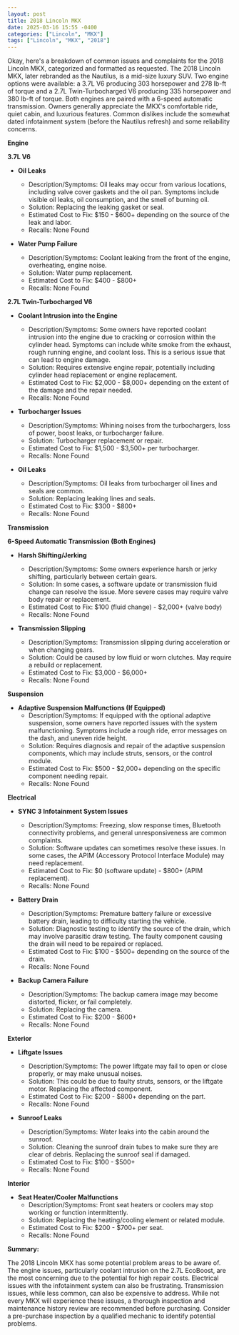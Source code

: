 ```yaml
---
layout: post
title: 2018 Lincoln MKX
date: 2025-03-16 15:55 -0400
categories: ["Lincoln", "MKX"]
tags: ["Lincoln", "MKX", "2018"]
---
```

Okay, here's a breakdown of common issues and complaints for the 2018 Lincoln MKX, categorized and formatted as requested. The 2018 Lincoln MKX, later rebranded as the Nautilus, is a mid-size luxury SUV. Two engine options were available: a 3.7L V6 producing 303 horsepower and 278 lb-ft of torque and a 2.7L Twin-Turbocharged V6 producing 335 horsepower and 380 lb-ft of torque. Both engines are paired with a 6-speed automatic transmission. Owners generally appreciate the MKX's comfortable ride, quiet cabin, and luxurious features. Common dislikes include the somewhat dated infotainment system (before the Nautilus refresh) and some reliability concerns.

**Engine**

**3.7L V6**

* **Oil Leaks**
    * Description/Symptoms: Oil leaks may occur from various locations, including valve cover gaskets and the oil pan. Symptoms include visible oil leaks, oil consumption, and the smell of burning oil.
    * Solution: Replacing the leaking gasket or seal.
    * Estimated Cost to Fix: $150 - $600+ depending on the source of the leak and labor.
    * Recalls: None Found

* **Water Pump Failure**
    * Description/Symptoms: Coolant leaking from the front of the engine, overheating, engine noise.
    * Solution: Water pump replacement.
    * Estimated Cost to Fix: $400 - $800+
    * Recalls: None Found

**2.7L Twin-Turbocharged V6**

* **Coolant Intrusion into the Engine**
    * Description/Symptoms: Some owners have reported coolant intrusion into the engine due to cracking or corrosion within the cylinder head. Symptoms can include white smoke from the exhaust, rough running engine, and coolant loss. This is a serious issue that can lead to engine damage.
    * Solution: Requires extensive engine repair, potentially including cylinder head replacement or engine replacement.
    * Estimated Cost to Fix: $2,000 - $8,000+ depending on the extent of the damage and the repair needed.
    * Recalls: None Found

* **Turbocharger Issues**
    * Description/Symptoms: Whining noises from the turbochargers, loss of power, boost leaks, or turbocharger failure.
    * Solution: Turbocharger replacement or repair.
    * Estimated Cost to Fix: $1,500 - $3,500+ per turbocharger.
    * Recalls: None Found

* **Oil Leaks**
    * Description/Symptoms: Oil leaks from turbocharger oil lines and seals are common.
    * Solution: Replacing leaking lines and seals.
    * Estimated Cost to Fix: $300 - $800+
    * Recalls: None Found

**Transmission**

**6-Speed Automatic Transmission (Both Engines)**

* **Harsh Shifting/Jerking**
    * Description/Symptoms: Some owners experience harsh or jerky shifting, particularly between certain gears.
    * Solution: In some cases, a software update or transmission fluid change can resolve the issue. More severe cases may require valve body repair or replacement.
    * Estimated Cost to Fix: $100 (fluid change) - $2,000+ (valve body)
    * Recalls: None Found

* **Transmission Slipping**
    * Description/Symptoms: Transmission slipping during acceleration or when changing gears.
    * Solution: Could be caused by low fluid or worn clutches. May require a rebuild or replacement.
    * Estimated Cost to Fix: $3,000 - $6,000+
    * Recalls: None Found

**Suspension**

* **Adaptive Suspension Malfunctions (If Equipped)**
    * Description/Symptoms: If equipped with the optional adaptive suspension, some owners have reported issues with the system malfunctioning. Symptoms include a rough ride, error messages on the dash, and uneven ride height.
    * Solution: Requires diagnosis and repair of the adaptive suspension components, which may include struts, sensors, or the control module.
    * Estimated Cost to Fix: $500 - $2,000+ depending on the specific component needing repair.
    * Recalls: None Found

**Electrical**

* **SYNC 3 Infotainment System Issues**
    * Description/Symptoms: Freezing, slow response times, Bluetooth connectivity problems, and general unresponsiveness are common complaints.
    * Solution: Software updates can sometimes resolve these issues.  In some cases, the APIM (Accessory Protocol Interface Module) may need replacement.
    * Estimated Cost to Fix: $0 (software update) - $800+ (APIM replacement).
    * Recalls: None Found

* **Battery Drain**
    * Description/Symptoms: Premature battery failure or excessive battery drain, leading to difficulty starting the vehicle.
    * Solution: Diagnostic testing to identify the source of the drain, which may involve parasitic draw testing. The faulty component causing the drain will need to be repaired or replaced.
    * Estimated Cost to Fix: $100 - $500+ depending on the source of the drain.
    * Recalls: None Found

* **Backup Camera Failure**
    * Description/Symptoms: The backup camera image may become distorted, flicker, or fail completely.
    * Solution: Replacing the camera.
    * Estimated Cost to Fix: $200 - $600+
    * Recalls: None Found

**Exterior**

* **Liftgate Issues**
    * Description/Symptoms: The power liftgate may fail to open or close properly, or may make unusual noises.
    * Solution: This could be due to faulty struts, sensors, or the liftgate motor. Replacing the affected component.
    * Estimated Cost to Fix: $200 - $800+ depending on the part.
    * Recalls: None Found

* **Sunroof Leaks**
    * Description/Symptoms: Water leaks into the cabin around the sunroof.
    * Solution: Cleaning the sunroof drain tubes to make sure they are clear of debris. Replacing the sunroof seal if damaged.
    * Estimated Cost to Fix: $100 - $500+
    * Recalls: None Found

**Interior**

* **Seat Heater/Cooler Malfunctions**
    * Description/Symptoms: Front seat heaters or coolers may stop working or function intermittently.
    * Solution: Replacing the heating/cooling element or related module.
    * Estimated Cost to Fix: $200 - $700+ per seat.
    * Recalls: None Found

**Summary:**

The 2018 Lincoln MKX has some potential problem areas to be aware of. The engine issues, particularly coolant intrusion on the 2.7L EcoBoost, are the most concerning due to the potential for high repair costs. Electrical issues with the infotainment system can also be frustrating. Transmission issues, while less common, can also be expensive to address. While not every MKX will experience these issues, a thorough inspection and maintenance history review are recommended before purchasing. Consider a pre-purchase inspection by a qualified mechanic to identify potential problems.

